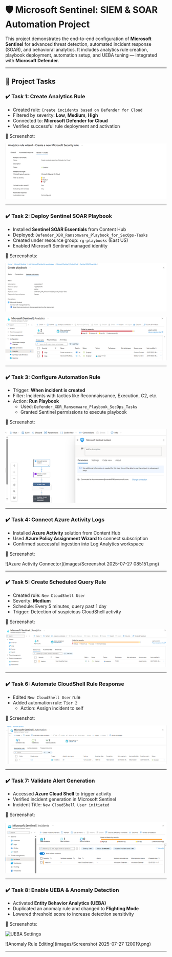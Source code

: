 # 🛡️ Microsoft Sentinel: SIEM & SOAR Automation Project

This project demonstrates the end-to-end configuration of **Microsoft Sentinel** for advanced threat detection, automated incident response (SOAR), and behavioral analytics. It includes analytics rule creation, playbook deployment, automation setup, and UEBA tuning — integrated with **Microsoft Defender**.

---

## 🧩 Project Tasks

### ✔️ Task 1: Create Analytics Rule
- Created rule: `Create incidents based on Defender for Cloud`
- Filtered by severity: **Low**, **Medium**, **High**
- Connected to: **Microsoft Defender for Cloud**
- Verified successful rule deployment and activation

📸 Screenshot:  

![Analytics Rule Review](images/Screenshot1.png)

---

### ✔️ Task 2: Deploy Sentinel SOAR Playbook
- Installed **Sentinel SOAR Essentials** from Content Hub
- Deployed: `Defender_XDR_Ransomware_Playbook_for_SecOps-Tasks`
- Created under resource group: `rg-playbooks` (East US)
- Enabled Microsoft Sentinel managed identity

📸 Screenshots:  

![Create Playbook](images/Screenshot3.png) 

![Logic App Designer](images/Screenshot2.png)

---

### ✔️ Task 3: Configure Automation Rule
- Trigger: **When incident is created**
- Filter: Incidents with tactics like Reconnaissance, Execution, C2, etc.
- Action: **Run Playbook**
  - Used: `Defender_XDR_Ransomware_Playbook_SecOps_Tasks`
  - Granted Sentinel permissions to execute playbook

📸 Screenshot:  

![Automation Rule Setup](images/Screenshot4.png)

---

### ✔️ Task 4: Connect Azure Activity Logs
- Installed **Azure Activity** solution from Content Hub
- Used **Azure Policy Assignment Wizard** to connect subscription
- Confirmed successful ingestion into Log Analytics workspace

📸 Screenshot:  

![Azure Activity Connector](images/Screenshot 2025-07-27 085151.png)

---

### ✔️ Task 5: Create Scheduled Query Rule
- Created rule: `New CloudShell User`
- Severity: **Medium**
- Schedule: Every 5 minutes, query past 1 day
- Trigger: Detection of suspicious CloudShell activity

📸 Screenshot:  

![Scheduled Query Rule](images/Screenshot6.png)

---

### ✔️ Task 6: Automate CloudShell Rule Response
- Edited `New CloudShell User` rule
- Added automation rule: `Tier 2`
  - Action: Assign incident to self

📸 Screenshot:  

![Assigned Automation Rule](images/Screenshot5.png)

---

### ✔️ Task 7: Validate Alert Generation
- Accessed **Azure Cloud Shell** to trigger activity
- Verified incident generation in Microsoft Sentinel
- Incident Title: `New CloudShell User initiated`

📸 Screenshot:  

![Incident Triggered](images/Screenshot7.png)

---

### ✔️ Task 8: Enable UEBA & Anomaly Detection
- Activated **Entity Behavior Analytics (UEBA)**
- Duplicated an anomaly rule and changed to **Flighting Mode**
- Lowered threshold score to increase detection sensitivity

📸 Screenshots:  

![UEBA Settings](https://user-images.githubusercontent.com/.../Screenshot_2025-07-27_115533.png)


![Anomaly Rule Editing](images/Screenshot 2025-07-27 120019.png)

---
